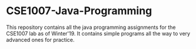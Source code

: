 # CSE1007-Java-Programming
This repository contains all the java programming assignments for the CSE1007 lab as of Winter'19. It contains simple programs all the way to very advanced ones for practice.
